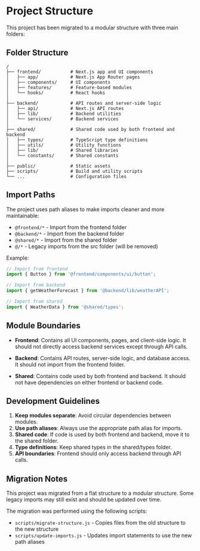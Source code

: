# Project Structure

This project has been migrated to a modular structure with three main folders:

## Folder Structure

```
/
├── frontend/           # Next.js app and UI components
│   ├── app/            # Next.js App Router pages
│   ├── components/     # UI components
│   ├── features/       # Feature-based modules
│   └── hooks/          # React hooks
│
├── backend/            # API routes and server-side logic
│   ├── api/            # Next.js API routes
│   ├── lib/            # Backend utilities
│   └── services/       # Backend services
│
├── shared/             # Shared code used by both frontend and backend
│   ├── types/          # TypeScript type definitions
│   ├── utils/          # Utility functions
│   ├── lib/            # Shared libraries
│   └── constants/      # Shared constants
│
├── public/             # Static assets
├── scripts/            # Build and utility scripts
└── ...                 # Configuration files
```

## Import Paths

The project uses path aliases to make imports cleaner and more maintainable:

- `@frontend/*` - Import from the frontend folder
- `@backend/*` - Import from the backend folder
- `@shared/*` - Import from the shared folder
- `@/*` - Legacy imports from the src folder (will be removed)

Example:

```typescript
// Import from frontend
import { Button } from '@frontend/components/ui/button';

// Import from backend
import { getWeatherForecast } from '@backend/lib/weatherAPI';

// Import from shared
import { WeatherData } from '@shared/types';
```

## Module Boundaries

- **Frontend**: Contains all UI components, pages, and client-side logic. It should not directly access backend services except through API calls.

- **Backend**: Contains API routes, server-side logic, and database access. It should not import from the frontend folder.

- **Shared**: Contains code used by both frontend and backend. It should not have dependencies on either frontend or backend code.

## Development Guidelines

1. **Keep modules separate**: Avoid circular dependencies between modules.
2. **Use path aliases**: Always use the appropriate path alias for imports.
3. **Shared code**: If code is used by both frontend and backend, move it to the shared folder.
4. **Type definitions**: Keep shared types in the shared/types folder.
5. **API boundaries**: Frontend should only access backend through API calls.

## Migration Notes

This project was migrated from a flat structure to a modular structure. Some legacy imports may still exist and should be updated over time.

The migration was performed using the following scripts:

- `scripts/migrate-structure.js` - Copies files from the old structure to the new structure
- `scripts/update-imports.js` - Updates import statements to use the new path aliases
